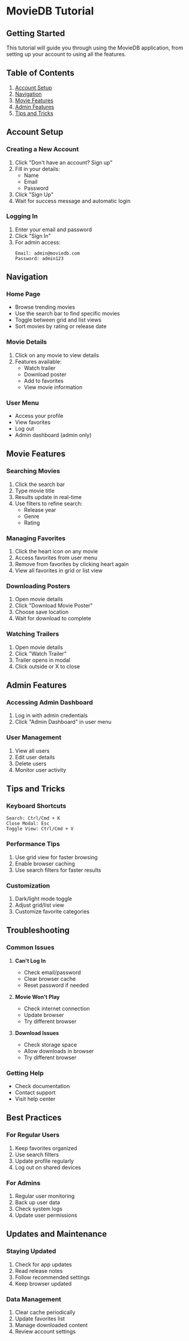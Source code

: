 # MovieDB Tutorial

## Getting Started

This tutorial will guide you through using the MovieDB application, from setting up your account to using all the features.

## Table of Contents
1. [Account Setup](#account-setup)
2. [Navigation](#navigation)
3. [Movie Features](#movie-features)
4. [Admin Features](#admin-features)
5. [Tips and Tricks](#tips-and-tricks)

## Account Setup

### Creating a New Account
1. Click "Don't have an account? Sign up"
2. Fill in your details:
   - Name
   - Email
   - Password
3. Click "Sign Up"
4. Wait for success message and automatic login

### Logging In
1. Enter your email and password
2. Click "Sign In"
3. For admin access:
   ```
   Email: admin@moviedb.com
   Password: admin123
   ```

## Navigation

### Home Page
- Browse trending movies
- Use the search bar to find specific movies
- Toggle between grid and list views
- Sort movies by rating or release date

### Movie Details
1. Click on any movie to view details
2. Features available:
   - Watch trailer
   - Download poster
   - Add to favorites
   - View movie information

### User Menu
- Access your profile
- View favorites
- Log out
- Admin dashboard (admin only)

## Movie Features

### Searching Movies
1. Click the search bar
2. Type movie title
3. Results update in real-time
4. Use filters to refine search:
   - Release year
   - Genre
   - Rating

### Managing Favorites
1. Click the heart icon on any movie
2. Access favorites from user menu
3. Remove from favorites by clicking heart again
4. View all favorites in grid or list view

### Downloading Posters
1. Open movie details
2. Click "Download Movie Poster"
3. Choose save location
4. Wait for download to complete

### Watching Trailers
1. Open movie details
2. Click "Watch Trailer"
3. Trailer opens in modal
4. Click outside or X to close

## Admin Features

### Accessing Admin Dashboard
1. Log in with admin credentials
2. Click "Admin Dashboard" in user menu

### User Management
1. View all users
2. Edit user details
3. Delete users
4. Monitor user activity

## Tips and Tricks

### Keyboard Shortcuts
```
Search: Ctrl/Cmd + K
Close Modal: Esc
Toggle View: Ctrl/Cmd + V
```

### Performance Tips
1. Use grid view for faster browsing
2. Enable browser caching
3. Use search filters for faster results

### Customization
1. Dark/light mode toggle
2. Adjust grid/list view
3. Customize favorite categories

## Troubleshooting

### Common Issues

1. **Can't Log In**
   - Check email/password
   - Clear browser cache
   - Reset password if needed

2. **Movie Won't Play**
   - Check internet connection
   - Update browser
   - Try different browser

3. **Download Issues**
   - Check storage space
   - Allow downloads in browser
   - Try different browser

### Getting Help
- Check documentation
- Contact support
- Visit help center

## Best Practices

### For Regular Users
1. Keep favorites organized
2. Use search filters
3. Update profile regularly
4. Log out on shared devices

### For Admins
1. Regular user monitoring
2. Back up user data
3. Check system logs
4. Update user permissions

## Updates and Maintenance

### Staying Updated
1. Check for app updates
2. Read release notes
3. Follow recommended settings
4. Keep browser updated

### Data Management
1. Clear cache periodically
2. Update favorites list
3. Manage downloaded content
4. Review account settings 